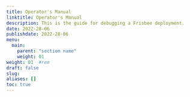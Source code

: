 ```yaml
---
title: Operator's Manual
linktitle: Operator's Manual
description: This is the guide for debugging a Frisbee deployment.
date: 2022-28-06
publishdate: 2022-28-06
menu:
  main:
    parent: "section name"
    weight: 01
weight: 01	#rem
draft: false
slug:
aliases: []
toc: true
---
```

